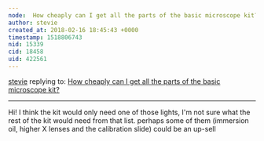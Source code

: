 ```yaml
---
node:  How cheaply can I get all the parts of the basic microscope kit?
author: stevie
created_at: 2018-02-16 18:45:43 +0000
timestamp: 1518806743
nid: 15339
cid: 18458
uid: 422561
---
```




[stevie](../profile/stevie) replying to: [ How cheaply can I get all the parts of the basic microscope kit?](../notes/warren/12-08-2017/how-cheaply-can-i-get-all-the-parts-of-the-basic-microscope-kit)

----
Hi! I think the kit would only need one of those lights, I'm not sure what the rest of the kit would need from that list. perhaps some of them (immersion oil, higher X lenses and the calibration slide) could be an up-sell 
